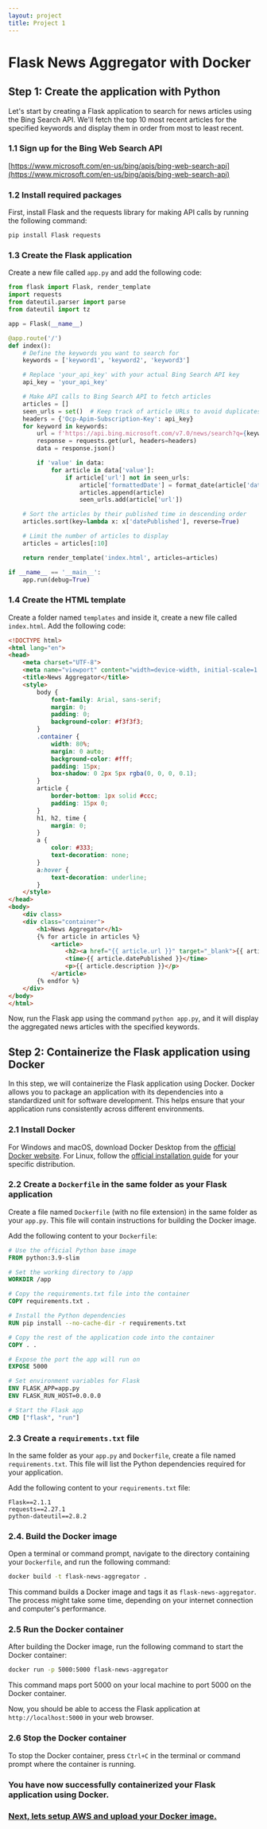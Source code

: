 ```yaml
---
layout: project
title: Project 1
---
```


# Flask News Aggregator with Docker

## Step 1: Create the application with Python

Let's start by creating a Flask application to search for news articles using the Bing Search API. We'll fetch the top 10 most recent articles for the specified keywords and display them in order from most to least recent.

### 1.1 Sign up for the Bing Web Search API

[https://www.microsoft.com/en-us/bing/apis/bing-web-search-api](https://www.microsoft.com/en-us/bing/apis/bing-web-search-api)

### 1.2 Install required packages

First, install Flask and the requests library for making API calls by running the following command:

```
pip install Flask requests
```

### 1.3 Create the Flask application

Create a new file called `app.py` and add the following code:

```python
from flask import Flask, render_template
import requests
from dateutil.parser import parse
from dateutil import tz

app = Flask(__name__)

@app.route('/')
def index():
    # Define the keywords you want to search for
    keywords = ['keyword1', 'keyword2', 'keyword3']

    # Replace 'your_api_key' with your actual Bing Search API key
    api_key = 'your_api_key'

    # Make API calls to Bing Search API to fetch articles
    articles = []
    seen_urls = set()  # Keep track of article URLs to avoid duplicates
    headers = {'Ocp-Apim-Subscription-Key': api_key}
    for keyword in keywords:
        url = f'https://api.bing.microsoft.com/v7.0/news/search?q={keyword}&count=10&sortBy=Date'
        response = requests.get(url, headers=headers)
        data = response.json()

        if 'value' in data:
            for article in data['value']:
                if article['url'] not in seen_urls:
                    article['formattedDate'] = format_date(article['datePublished'])
                    articles.append(article)
                    seen_urls.add(article['url'])

    # Sort the articles by their published time in descending order
    articles.sort(key=lambda x: x['datePublished'], reverse=True)

    # Limit the number of articles to display
    articles = articles[:10]

    return render_template('index.html', articles=articles)

if __name__ == '__main__':
    app.run(debug=True)
```

### 1.4 Create the HTML template

Create a folder named `templates` and inside it, create a new file called `index.html`. Add the following code:

```html
<!DOCTYPE html>
<html lang="en">
<head>
    <meta charset="UTF-8">
    <meta name="viewport" content="width=device-width, initial-scale=1.0">
    <title>News Aggregator</title>
    <style>
        body {
            font-family: Arial, sans-serif;
            margin: 0;
            padding: 0;
            background-color: #f3f3f3;
        }
        .container {
            width: 80%;
            margin: 0 auto;
            background-color: #fff;
            padding: 15px;
            box-shadow: 0 2px 5px rgba(0, 0, 0, 0.1);
        }
        article {
            border-bottom: 1px solid #ccc;
            padding: 15px 0;
        }
        h1, h2, time {
            margin: 0;
        }
        a {
            color: #333;
            text-decoration: none;
        }
        a:hover {
            text-decoration: underline;
        }
    </style>
</head>
<body>
    <div class>
    <div class="container">
        <h1>News Aggregator</h1>
        {% for article in articles %}
            <article>
                <h2><a href="{{ article.url }}" target="_blank">{{ article.name }}</a></h2>
                <time>{{ article.datePublished }}</time>
                <p>{{ article.description }}</p>
            </article>
        {% endfor %}
    </div>
</body>
</html>
```

Now, run the Flask app using the command `python app.py`, and it will display the aggregated news articles with the specified keywords.

## Step 2: Containerize the Flask application using Docker

In this step, we will containerize the Flask application using Docker. Docker allows you to package an application with its dependencies into a standardized unit for software development. This helps ensure that your application runs consistently across different environments.

### 2.1 Install Docker

For Windows and macOS, download Docker Desktop from the [official Docker website](https://www.docker.com/products/docker-desktop).
For Linux, follow the [official installation guide](https://docs.docker.com/engine/install/) for your specific distribution.

### 2.2 Create a `Dockerfile` in the same folder as your Flask application

Create a file named `Dockerfile` (with no file extension) in the same folder as your `app.py`. This file will contain instructions for building the Docker image.

Add the following content to your `Dockerfile`:

```Dockerfile
# Use the official Python base image
FROM python:3.9-slim

# Set the working directory to /app
WORKDIR /app

# Copy the requirements.txt file into the container
COPY requirements.txt .

# Install the Python dependencies
RUN pip install --no-cache-dir -r requirements.txt

# Copy the rest of the application code into the container
COPY . .

# Expose the port the app will run on
EXPOSE 5000

# Set environment variables for Flask
ENV FLASK_APP=app.py
ENV FLASK_RUN_HOST=0.0.0.0

# Start the Flask app
CMD ["flask", "run"]
```

### 2.3 Create a `requirements.txt` file

In the same folder as your `app.py` and `Dockerfile`, create a file named `requirements.txt`. This file will list the Python dependencies required for your application.

Add the following content to your `requirements.txt` file:

```
Flask==2.1.1
requests==2.27.1
python-dateutil==2.8.2
```

### 2.4. Build the Docker image

Open a terminal or command prompt, navigate to the directory containing your `Dockerfile`, and run the following command:

```sh
docker build -t flask-news-aggregator .
```

This command builds a Docker image and tags it as `flask-news-aggregator`. The process might take some time, depending on your internet connection and computer's performance.

### 2.5 Run the Docker container

After building the Docker image, run the following command to start the Docker container:

```sh
docker run -p 5000:5000 flask-news-aggregator
```

This command maps port 5000 on your local machine to port 5000 on the Docker container.

Now, you should be able to access the Flask application at `http://localhost:5000` in your web browser.

### 2.6 Stop the Docker container

To stop the Docker container, press `Ctrl+C` in the terminal or command prompt where the container is running.

### You have now successfully containerized your Flask application using Docker. 
### [Next, lets setup AWS and upload your Docker image.](project_pages/project2.md)

